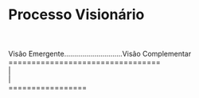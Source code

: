 # Processo Visionário
<br><br>
Visão Emergente.............................Visão Complementar<br>
=================================<br>
|<br>
|<br>
=================<br>
